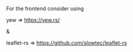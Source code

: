 For the frontend consider using

yew => https://yew.rs/

&

leaflet-rs => https://github.com/slowtec/leaflet-rs
